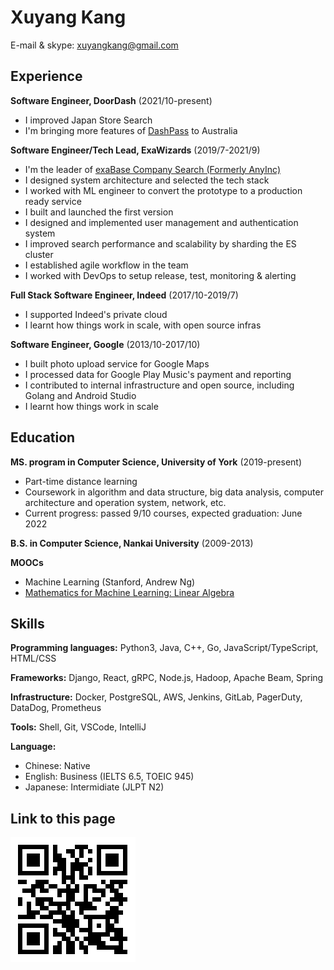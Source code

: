 Xuyang Kang
======

E-mail & skype: [xuyangkang@gmail.com](mailto:xuyangkang@gmail.com)

Experience
---------
**Software Engineer, DoorDash** (2021/10-present)

- I improved Japan Store Search
- I'm bringing more features of [DashPass](https://help.doordash.com/consumers/s/article/What-is-DashPass?language=en_US) to Australia


**Software Engineer/Tech Lead, ExaWizards** (2019/7-2021/9)

- I'm the leader of [exaBase Company Search (Formerly AnyInc)](https://exawizards.com/exabase/companysearch/)
- I designed system architecture and selected the tech stack
- I worked with ML engineer to convert the prototype to a production ready service
- I built and launched the first version
- I designed and implemented user management and authentication system
- I improved search performance and scalability by sharding the ES cluster
- I established agile workflow in the team
- I worked with DevOps to setup release, test, monitoring & alerting

**Full Stack Software Engineer, Indeed** (2017/10-2019/7)

- I supported Indeed's private cloud
- I learnt how things work in scale, with open source infras

**Software Engineer, Google** (2013/10-2017/10)

- I built photo upload service for Google Maps
- I processed data for Google Play Music's payment and reporting
- I contributed to internal infrastructure and open source, including Golang and Android Studio
- I learnt how things work in scale


Education
---------
**MS. program in Computer Science, University of York** (2019-present)

- Part-time distance learning
- Coursework in algorithm and data structure, big data analysis, computer architecture and operation system, network, etc.
- Current progress: passed 9/10 courses, expected graduation: June 2022

**B.S. in Computer Science, Nankai University** (2009-2013)

**MOOCs**

- Machine Learning (Stanford, Andrew Ng)
- [Mathematics for Machine Learning: Linear Algebra](https://coursera.org/share/f7b2a5490da199784863314e386667aa)


Skills
------
**Programming languages:** Python3, Java, C++, Go, JavaScript/TypeScript, HTML/CSS

**Frameworks:** Django, React, gRPC, Node.js, Hadoop, Apache Beam, Spring

**Infrastructure:** Docker, PostgreSQL, AWS, Jenkins, GitLab, PagerDuty, DataDog, Prometheus

**Tools:** Shell, Git, VSCode, IntelliJ

**Language:**

- Chinese: Native
- English: Business (IELTS 6.5, TOEIC 945)
- Japanese: Intermidiate (JLPT N2)

Link to this page
------
![](qr-resume.png)

